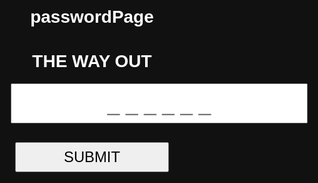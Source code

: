 # passwordPage
<!DOCTYPE html>
<html>
<head>
  <meta charset="utf-8">
  <title>THE WAY OUT</title>
  <style>
    body {
      transition: background-color 0.5s;
      background: #111;
      color: white;
      font-family: sans-serif;
      vertical-align: middle;
      text-align: center;
      padding: 350px;
    }
    #inputBox {
      font-size: 2.5em;
      padding: 10px;
      vertical-align: middle;
      text-align: center;}
         #submitBtn {
        font-size: 1.7em;
        padding: 8px 76px;
    }
  </style>
</head>
<body>

  <h1>THE WAY OUT</h1>
  <input type="text" id="inputBox" placeholder="_ _ _ _ _ _">
  <h2></h2>
  <button type="submit" id="submitBtn">SUBMIT</button>
    <title>Submit</title>


  <script>
    const correct = "SPIDER"
    document.getElementById("submitBtn").addEventListener("click", function(){
      const val = document.getElementById("inputBox").value;
      if (val === correct) {
        document.body.style.backgroundColor = "#0f0"; // green
        // maybe also show “Unlocked” text, animate, etc
        document.body.innerHTML = "<h1>Unlocked!</h1>";
      } else {
        //clear input
        document.getElementById("inputBox").value = "";
      }
    });
    // Optionally also allow Enter key:
    document.getElementById("inputBox").addEventListener("keydown", function(e){
      if (e.key === "Enter") {
        document.getElementById("submitBtn").click();
      }
    });
  </script>

</body>
</html>
